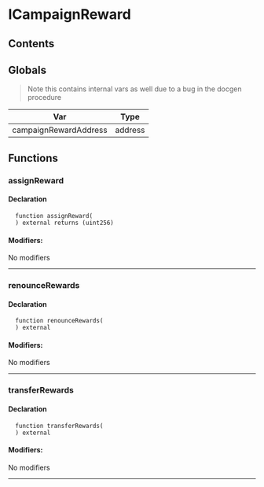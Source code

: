 # ICampaignReward





## Contents
<!-- START doctoc -->
<!-- END doctoc -->

## Globals

> Note this contains internal vars as well due to a bug in the docgen procedure

| Var | Type |
| --- | --- |
| campaignRewardAddress | address |



## Functions

### assignReward


#### Declaration
```solidity
  function assignReward(
  ) external returns (uint256)
```

#### Modifiers:
No modifiers


---  
### renounceRewards


#### Declaration
```solidity
  function renounceRewards(
  ) external
```

#### Modifiers:
No modifiers


---  
### transferRewards


#### Declaration
```solidity
  function transferRewards(
  ) external
```

#### Modifiers:
No modifiers


---  


